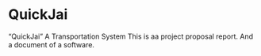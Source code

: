 # QuickJai
“QuickJai” A Transportation System
This is aa project proposal report. And a document of a software.
